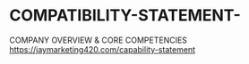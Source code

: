 # COMPATIBILITY-STATEMENT-
COMPANY OVERVIEW &amp; CORE COMPETENCIES 
https://jaymarketing420.com/capability-statement
